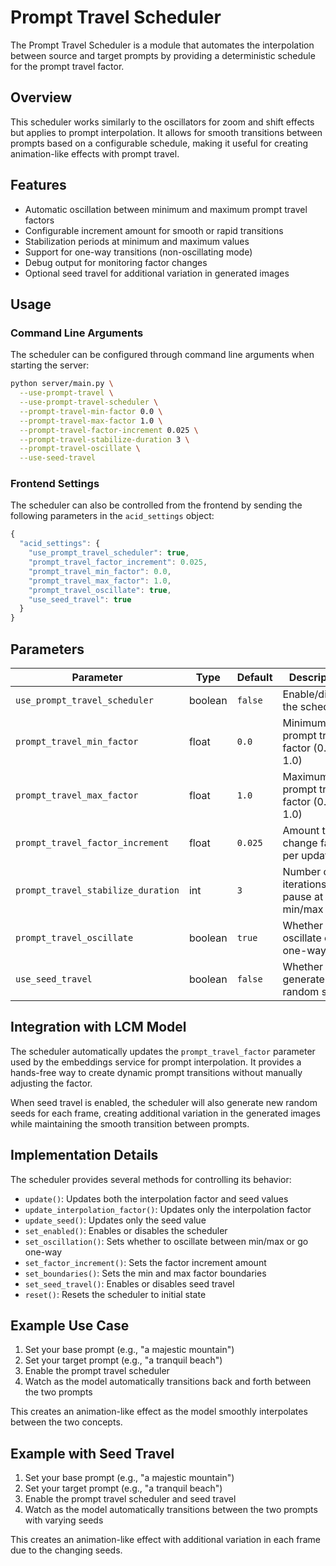# Prompt Travel Scheduler

The Prompt Travel Scheduler is a module that automates the interpolation between source and target prompts by providing a deterministic schedule for the prompt travel factor.

## Overview

This scheduler works similarly to the oscillators for zoom and shift effects but applies to prompt interpolation. It allows for smooth transitions between prompts based on a configurable schedule, making it useful for creating animation-like effects with prompt travel.

## Features

- Automatic oscillation between minimum and maximum prompt travel factors
- Configurable increment amount for smooth or rapid transitions
- Stabilization periods at minimum and maximum values
- Support for one-way transitions (non-oscillating mode)
- Debug output for monitoring factor changes
- Optional seed travel for additional variation in generated images

## Usage

### Command Line Arguments

The scheduler can be configured through command line arguments when starting the server:

```bash
python server/main.py \
  --use-prompt-travel \
  --use-prompt-travel-scheduler \
  --prompt-travel-min-factor 0.0 \
  --prompt-travel-max-factor 1.0 \
  --prompt-travel-factor-increment 0.025 \
  --prompt-travel-stabilize-duration 3 \
  --prompt-travel-oscillate \
  --use-seed-travel
```

### Frontend Settings

The scheduler can also be controlled from the frontend by sending the following parameters in the `acid_settings` object:

```javascript
{
  "acid_settings": {
    "use_prompt_travel_scheduler": true,
    "prompt_travel_factor_increment": 0.025,
    "prompt_travel_min_factor": 0.0,
    "prompt_travel_max_factor": 1.0,
    "prompt_travel_oscillate": true,
    "use_seed_travel": true
  }
}
```

## Parameters

| Parameter | Type | Default | Description |
|-----------|------|---------|-------------|
| `use_prompt_travel_scheduler` | boolean | `false` | Enable/disable the scheduler |
| `prompt_travel_min_factor` | float | `0.0` | Minimum prompt travel factor (0.0-1.0) |
| `prompt_travel_max_factor` | float | `1.0` | Maximum prompt travel factor (0.0-1.0) |
| `prompt_travel_factor_increment` | float | `0.025` | Amount to change factor per update |
| `prompt_travel_stabilize_duration` | int | `3` | Number of iterations to pause at min/max |
| `prompt_travel_oscillate` | boolean | `true` | Whether to oscillate or go one-way |
| `use_seed_travel` | boolean | `false` | Whether to generate new random seeds |

## Integration with LCM Model

The scheduler automatically updates the `prompt_travel_factor` parameter used by the embeddings service for prompt interpolation. It provides a hands-free way to create dynamic prompt transitions without manually adjusting the factor.

When seed travel is enabled, the scheduler will also generate new random seeds for each frame, creating additional variation in the generated images while maintaining the smooth transition between prompts.

## Implementation Details

The scheduler provides several methods for controlling its behavior:

- `update()`: Updates both the interpolation factor and seed values
- `update_interpolation_factor()`: Updates only the interpolation factor
- `update_seed()`: Updates only the seed value
- `set_enabled()`: Enables or disables the scheduler
- `set_oscillation()`: Sets whether to oscillate between min/max or go one-way
- `set_factor_increment()`: Sets the factor increment amount
- `set_boundaries()`: Sets the min and max factor boundaries
- `set_seed_travel()`: Enables or disables seed travel
- `reset()`: Resets the scheduler to initial state

## Example Use Case

1. Set your base prompt (e.g., "a majestic mountain")
2. Set your target prompt (e.g., "a tranquil beach")
3. Enable the prompt travel scheduler
4. Watch as the model automatically transitions back and forth between the two prompts

This creates an animation-like effect as the model smoothly interpolates between the two concepts.

## Example with Seed Travel

1. Set your base prompt (e.g., "a majestic mountain")
2. Set your target prompt (e.g., "a tranquil beach")
3. Enable the prompt travel scheduler and seed travel
4. Watch as the model automatically transitions between the two prompts with varying seeds

This creates an animation-like effect with additional variation in each frame due to the changing seeds. 